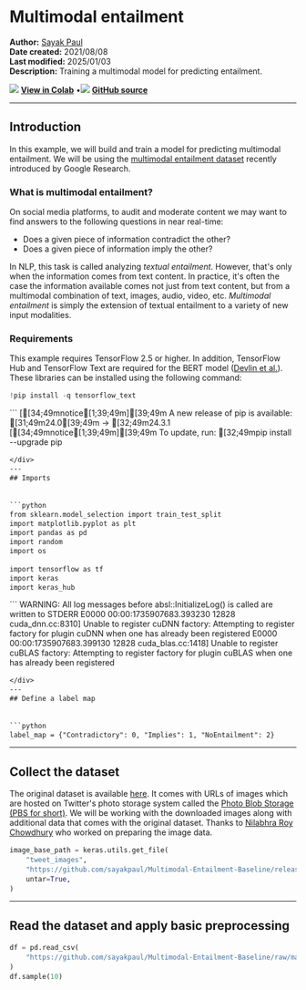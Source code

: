 # Multimodal entailment

**Author:** [Sayak Paul](https://twitter.com/RisingSayak)<br>
**Date created:** 2021/08/08<br>
**Last modified:** 2025/01/03<br>
**Description:** Training a multimodal model for predicting entailment.


<img class="k-inline-icon" src="https://colab.research.google.com/img/colab_favicon.ico"/> [**View in Colab**](https://colab.research.google.com/github/keras-team/keras-io/blob/master/examples/nlp/ipynb/multimodal_entailment.ipynb)  <span class="k-dot">•</span><img class="k-inline-icon" src="https://github.com/favicon.ico"/> [**GitHub source**](https://github.com/keras-team/keras-io/blob/master/examples/nlp/multimodal_entailment.py)



---
## Introduction

In this example, we will build and train a model for predicting multimodal entailment. We will be
using the
[multimodal entailment dataset](https://github.com/google-research-datasets/recognizing-multimodal-entailment)
recently introduced by Google Research.

### What is multimodal entailment?

On social media platforms, to audit and moderate content
we may want to find answers to the
following questions in near real-time:

* Does a given piece of information contradict the other?
* Does a given piece of information imply the other?

In NLP, this task is called analyzing _textual entailment_. However, that's only
when the information comes from text content.
In practice, it's often the case the information available comes not just
from text content, but from a multimodal combination of text, images, audio, video, etc.
_Multimodal entailment_ is simply the extension of textual entailment to a variety
of new input modalities.

### Requirements

This example requires TensorFlow 2.5 or higher. In addition, TensorFlow Hub and
TensorFlow Text are required for the BERT model
([Devlin et al.](https://arxiv.org/abs/1810.04805)). These libraries can be installed
using the following command:


```python
!pip install -q tensorflow_text
```

    
<div class="k-default-codeblock">
```
 [[34;49mnotice[1;39;49m][39;49m A new release of pip is available: [31;49m24.0[39;49m -> [32;49m24.3.1
 [[34;49mnotice[1;39;49m][39;49m To update, run: [32;49mpip install --upgrade pip

```
</div>
---
## Imports


```python
from sklearn.model_selection import train_test_split
import matplotlib.pyplot as plt
import pandas as pd
import random
import os

import tensorflow as tf
import keras
import keras_hub
```

<div class="k-default-codeblock">
```
WARNING: All log messages before absl::InitializeLog() is called are written to STDERR
E0000 00:00:1735907683.393230   12828 cuda_dnn.cc:8310] Unable to register cuDNN factory: Attempting to register factory for plugin cuDNN when one has already been registered
E0000 00:00:1735907683.399130   12828 cuda_blas.cc:1418] Unable to register cuBLAS factory: Attempting to register factory for plugin cuBLAS when one has already been registered

```
</div>
---
## Define a label map


```python
label_map = {"Contradictory": 0, "Implies": 1, "NoEntailment": 2}
```

---
## Collect the dataset

The original dataset is available
[here](https://github.com/google-research-datasets/recognizing-multimodal-entailment).
It comes with URLs of images which are hosted on Twitter's photo storage system called
the
[Photo Blob Storage (PBS for short)](https://blog.twitter.com/engineering/en_us/a/2012/blobstore-twitter-s-in-house-photo-storage-system).
We will be working with the downloaded images along with additional data that comes with
the original dataset. Thanks to
[Nilabhra Roy Chowdhury](https://de.linkedin.com/in/nilabhraroychowdhury) who worked on
preparing the image data.


```python
image_base_path = keras.utils.get_file(
    "tweet_images",
    "https://github.com/sayakpaul/Multimodal-Entailment-Baseline/releases/download/v1.0.0/tweet_images.tar.gz",
    untar=True,
)
```

---
## Read the dataset and apply basic preprocessing


```python
df = pd.read_csv(
    "https://github.com/sayakpaul/Multimodal-Entailment-Baseline/raw/main/csvs/tweets.csv"
)
df.sample(10)
```




<div>
<style scoped>
    .dataframe tbody tr th:only-of-type {
        vertical-align: middle;
    }

<div class="k-default-codeblock">
```
.dataframe tbody tr th {
    vertical-align: top;
}

.dataframe thead th {
    text-align: right;
}
```
</div>
</style>
<table border="1" class="dataframe">
  <thead>
    <tr style="text-align: right;">
      <th></th>
      <th>id_1</th>
      <th>text_1</th>
      <th>image_1</th>
      <th>id_2</th>
      <th>text_2</th>
      <th>image_2</th>
      <th>label</th>
    </tr>
  </thead>
  <tbody>
    <tr>
      <th>22</th>
      <td>1372954867178729473</td>
      <td>JK reports152 new positive cases, 125118 recov...</td>
      <td>http://pbs.twimg.com/media/Ew23LJ6U8AA1Een.jpg</td>
      <td>1376577693056069634</td>
      <td>JK reports 235 new positive cases, 126129 reco...</td>
      <td>http://pbs.twimg.com/media/ExqWHX2UUAUVIqD.jpg</td>
      <td>Contradictory</td>
    </tr>
    <tr>
      <th>104</th>
      <td>1341296172032548864</td>
      <td>US president donald trump issues executive ord...</td>
      <td>http://pbs.twimg.com/media/Ep09wrSXEAArQdp.jpg</td>
      <td>1365036686628048897</td>
      <td>president joe biden revokes trump's executive ...</td>
      <td>http://pbs.twimg.com/media/EvGVofdXMAAkK80.jpg</td>
      <td>Implies</td>
    </tr>
    <tr>
      <th>92</th>
      <td>1357584913449558016</td>
      <td>3 Day Temperature Forecast for Glasgow from 20...</td>
      <td>http://pbs.twimg.com/media/EtccSKvXAAICUee.png</td>
      <td>1358309729735499777</td>
      <td>3 Day Temperature Forecast for Glasgow from 20...</td>
      <td>http://pbs.twimg.com/media/EtmvgBLXEAELqon.png</td>
      <td>Contradictory</td>
    </tr>
    <tr>
      <th>670</th>
      <td>1356330489527853056</td>
      <td>#SPX500 SSI is at -1.76\n\nRisk Warning: Losse...</td>
      <td>http://pbs.twimg.com/media/EtKnZJoXUAARsQw.png</td>
      <td>1377161273830305800</td>
      <td>#USOil SSI is at -1.25\n\nRisk Warning: Losses...</td>
      <td>http://pbs.twimg.com/media/Exyo4X4VcAgVjQa.png</td>
      <td>NoEntailment</td>
    </tr>
    <tr>
      <th>1083</th>
      <td>1359121217173610504</td>
      <td>"ನಂದಾದೀಪ"\nLiving up to the legacy .\n\nWatch ...</td>
      <td>http://pbs.twimg.com/media/EtyRixhU0Ac7VD4.jpg</td>
      <td>1361662126675292160</td>
      <td>Sons of villains..\nStar directors..\nBrothers...</td>
      <td>http://pbs.twimg.com/media/EuWYfMaUYAk2ii0.jpg</td>
      <td>NoEntailment</td>
    </tr>
    <tr>
      <th>135</th>
      <td>1344231606035345408</td>
      <td>Becoming breezy mid-morning with winds out of ...</td>
      <td>http://pbs.twimg.com/media/EqergoGXMAMOC-m.jpg</td>
      <td>1370009652516241416</td>
      <td>Today will make 3 in a row 70° or higher and w...</td>
      <td>http://pbs.twimg.com/media/EwNAgsjWEAIbA3k.jpg</td>
      <td>NoEntailment</td>
    </tr>
    <tr>
      <th>1007</th>
      <td>1378336964731146247</td>
      <td>$HOT has bounced off the first support line. L...</td>
      <td>http://pbs.twimg.com/media/EyDVXuiWgAAyiV9.png</td>
      <td>1378695758455656452</td>
      <td>$HOT has just broken through resistance. 👀\n#H...</td>
      <td>http://pbs.twimg.com/media/EyIcXmSW8AIYr8c.png</td>
      <td>NoEntailment</td>
    </tr>
    <tr>
      <th>543</th>
      <td>1335155454985400320</td>
      <td>[NOMINATION WEEK DEADLINE COUNTDOWN, D-3]\n\nD...</td>
      <td>http://pbs.twimg.com/media/EodszoQUUAI42yW.jpg</td>
      <td>1335879723801407488</td>
      <td>[NOMINATION WEEK DEADLINE COUNTDOWN, D-1] \nDe...</td>
      <td>http://pbs.twimg.com/media/Eon-YvCVQAc4LHS.jpg</td>
      <td>NoEntailment</td>
    </tr>
    <tr>
      <th>39</th>
      <td>1358551424334893056</td>
      <td>Sun protection recommended from 8:20 am to 4:3...</td>
      <td>http://pbs.twimg.com/media/EtqLMAiVgAAF0Tw.png</td>
      <td>1363987146743238658</td>
      <td>Sun protection recommended from 8:30 am to 4:2...</td>
      <td>http://pbs.twimg.com/media/Eu3bENsUcAAVtML.png</td>
      <td>Contradictory</td>
    </tr>
    <tr>
      <th>1310</th>
      <td>1378514622542540800</td>
      <td>Friends, interested all go to have a look!\n@F...</td>
      <td>http://pbs.twimg.com/media/EyF3vjiXIAE1MH2.jpg</td>
      <td>1380603591589724168</td>
      <td>Friends! Anyone interested? Go and have a look...</td>
      <td>http://pbs.twimg.com/media/EyjjpodUYAIanwc.jpg</td>
      <td>Contradictory</td>
    </tr>
  </tbody>
</table>
</div>



The columns we are interested in are the following:

* `text_1`
* `image_1`
* `text_2`
* `image_2`
* `label`

The entailment task is formulated as the following:

***Given the pairs of (`text_1`, `image_1`) and (`text_2`, `image_2`) do they entail (or
not entail or contradict) each other?***

We have the images already downloaded. `image_1` is downloaded as `id1` as its filename
and `image2` is downloaded as `id2` as its filename. In the next step, we will add two
more columns to `df` - filepaths of `image_1`s and `image_2`s.


```python
images_one_paths = []
images_two_paths = []

for idx in range(len(df)):
    current_row = df.iloc[idx]
    id_1 = current_row["id_1"]
    id_2 = current_row["id_2"]
    extentsion_one = current_row["image_1"].split(".")[-1]
    extentsion_two = current_row["image_2"].split(".")[-1]

    image_one_path = os.path.join(image_base_path, str(id_1) + f".{extentsion_one}")
    image_two_path = os.path.join(image_base_path, str(id_2) + f".{extentsion_two}")

    images_one_paths.append(image_one_path)
    images_two_paths.append(image_two_path)

df["image_1_path"] = images_one_paths
df["image_2_path"] = images_two_paths

# Create another column containing the integer ids of
# the string labels.
df["label_idx"] = df["label"].apply(lambda x: label_map[x])
```

---
## Dataset visualization


```python

def visualize(idx):
    current_row = df.iloc[idx]
    image_1 = plt.imread(current_row["image_1_path"])
    image_2 = plt.imread(current_row["image_2_path"])
    text_1 = current_row["text_1"]
    text_2 = current_row["text_2"]
    label = current_row["label"]

    plt.subplot(1, 2, 1)
    plt.imshow(image_1)
    plt.axis("off")
    plt.title("Image One")
    plt.subplot(1, 2, 2)
    plt.imshow(image_1)
    plt.axis("off")
    plt.title("Image Two")
    plt.show()

    print(f"Text one: {text_1}")
    print(f"Text two: {text_2}")
    print(f"Label: {label}")


random_idx = random.choice(range(len(df)))
visualize(random_idx)

random_idx = random.choice(range(len(df)))
visualize(random_idx)
```


    
![png](/img/examples/nlp/multimodal_entailment/multimodal_entailment_14_0.png)
    


<div class="k-default-codeblock">
```
Text one: Learn to play Piano this lockdown
#music #musiclessons #lockdown #lockdownlearning #lockdown2021 #onlinelearning #onlinelessons #musiconline #keeplearning #motivation #pianolessons #learnpiano #piano https://t.co/PMuMBWFlzn
Text two: Learn to play Piano this lockdown
#music #musiclessons #lockdown #lockdownlearning #lockdown2021 #onlinelearning #onlinelessons #musiconline #keeplearning #motivation #pianolessons #learnpiano #piano https://t.co/9tfaWn8Uzc
Label: Implies

```
</div>
    
![png](/img/examples/nlp/multimodal_entailment/multimodal_entailment_14_2.png)
    


<div class="k-default-codeblock">
```
Text one: The delicious new Shake Me! Vegan Peanut Butter* is now available for pre-order. The world’s est Complete Meal Replacement. https://t.co/TsgFDgIRP2 #vegan #kosher #globalhealth #penutbutter #plantbasednutrition https://t.co/yG3pOj0CI0
Text two: The delicious new Shake Me! Vegan Peanut Butter is now available! https://t.co/TsgFDgrgXu #nutrition #vegan #kosher #globalhealth #penutbutter #vivri https://t.co/T9cRZZJMXy
Label: NoEntailment

```
</div>
---
## Train/test split

The dataset suffers from
[class imbalance problem](https://developers.google.com/machine-learning/glossary#class-imbalanced-dataset).
We can confirm that in the following cell.


```python
df["label"].value_counts()
```




<div class="k-default-codeblock">
```
label
NoEntailment     1182
Implies           109
Contradictory     109
Name: count, dtype: int64

```
</div>
To account for that we will go for a stratified split.


```python
# 10% for test
train_df, test_df = train_test_split(
    df, test_size=0.1, stratify=df["label"].values, random_state=42
)
# 5% for validation
train_df, val_df = train_test_split(
    train_df, test_size=0.05, stratify=train_df["label"].values, random_state=42
)

print(f"Total training examples: {len(train_df)}")
print(f"Total validation examples: {len(val_df)}")
print(f"Total test examples: {len(test_df)}")
```

<div class="k-default-codeblock">
```
Total training examples: 1197
Total validation examples: 63
Total test examples: 140

```
</div>
---
## Data input pipeline

Keras Hub provides
[variety of BERT family of models](https://keras.io/keras_hub/presets/).
Each of those models comes with a
corresponding preprocessing layer. You can learn more about these models and their
preprocessing layers from
[this resource](https://www.kaggle.com/models/keras/bert/keras/bert_base_en_uncased/2).

To keep the runtime of this example relatively short, we will use a base_unacased variant of
the original BERT model.

text preprocessing using KerasHub


```python
text_preprocessor = keras_hub.models.BertTextClassifierPreprocessor.from_preset(
    "bert_base_en_uncased",
    sequence_length=128,
)
```

<div class="k-default-codeblock">
```
W0000 00:00:1735907697.293486   12828 gpu_device.cc:2344] Cannot dlopen some GPU libraries. Please make sure the missing libraries mentioned above are installed properly if you would like to use GPU. Follow the guide at https://www.tensorflow.org/install/gpu for how to download and setup the required libraries for your platform.
Skipping registering GPU devices...

```
</div>
### Run the preprocessor on a sample input


```python
idx = random.choice(range(len(train_df)))
row = train_df.iloc[idx]
sample_text_1, sample_text_2 = row["text_1"], row["text_2"]
print(f"Text 1: {sample_text_1}")
print(f"Text 2: {sample_text_2}")

test_text = [sample_text_1, sample_text_2]
text_preprocessed = text_preprocessor(test_text)

print("Keys           : ", list(text_preprocessed.keys()))
print("Shape Token Ids : ", text_preprocessed["token_ids"].shape)
print("Token Ids       : ", text_preprocessed["token_ids"][0, :16])
print(" Shape Padding Mask     : ", text_preprocessed["padding_mask"].shape)
print("Padding Mask     : ", text_preprocessed["padding_mask"][0, :16])
print("Shape Segment Ids : ", text_preprocessed["segment_ids"].shape)
print("Segment Ids       : ", text_preprocessed["segment_ids"][0, :16])

```

<div class="k-default-codeblock">
```
Text 1: Sign up for one of our 5 or 6 day courses, like #FOR500, #FOR572 or #FOR585, and choose from an iPad mini, a Galaxy Tab S5e, or take $300 off.
```
</div>
    
<div class="k-default-codeblock">
```
https://t.co/knpN3xIwoI
Note: Valid in US only https://t.co/5kIt74v5FB
Text 2: Hurry - offer ends tomorrow! Sign up for one of our 5 or 6 day courses, like #FOR500, #FOR572 or #FOR585, and choose from an iPad mini, a Galaxy Tab S5e, or take $300 off.
```
</div>
    
<div class="k-default-codeblock">
```
https://t.co/knpN3xIwoI
Note: Valid in US only https://t.co/9IyveqSd68
Keys           :  ['token_ids', 'padding_mask', 'segment_ids']
Shape Token Ids :  (2, 128)
Token Ids       :  tf.Tensor(
[ 101 3696 2039 2005 2028 1997 2256 1019 2030 1020 2154 5352 1010 2066
 1001 2005], shape=(16,), dtype=int32)
 Shape Padding Mask     :  (2, 128)
Padding Mask     :  tf.Tensor(
[ True  True  True  True  True  True  True  True  True  True  True  True
  True  True  True  True], shape=(16,), dtype=bool)
Shape Segment Ids :  (2, 128)
Segment Ids       :  tf.Tensor([0 0 0 0 0 0 0 0 0 0 0 0 0 0 0 0], shape=(16,), dtype=int32)

```
</div>
We will now create `tf.data.Dataset` objects from the dataframes.

Note that the text inputs will be preprocessed as a part of the data input pipeline. But
the preprocessing modules can also be a part of their corresponding BERT models. This
helps reduce the training/serving skew and lets our models operate with raw text inputs.
Follow [this tutorial](https://www.tensorflow.org/text/tutorials/classify_text_with_bert)
to learn more about how to incorporate the preprocessing modules directly inside the
models.


```python

def dataframe_to_dataset(dataframe):
    columns = ["image_1_path", "image_2_path", "text_1", "text_2", "label_idx"]
    dataframe = dataframe[columns].copy()
    labels = dataframe.pop("label_idx")
    ds = tf.data.Dataset.from_tensor_slices((dict(dataframe), labels))
    ds = ds.shuffle(buffer_size=len(dataframe))
    return ds

```

### Preprocessing utilities


```python
resize = (128, 128)
bert_input_features = ["padding_mask", "segment_ids", "token_ids"]


def preprocess_image(image_path):
    extension = tf.strings.split(image_path)[-1]

    image = tf.io.read_file(image_path)
    if extension == b"jpg":
        image = tf.image.decode_jpeg(image, 3)
    else:
        image = tf.image.decode_png(image, 3)
    image = keras.ops.image.resize(image, resize)
    return image


def preprocess_text(text_1, text_2):
    text_1 = keras.ops.convert_to_tensor([text_1])
    text_2 = keras.ops.convert_to_tensor([text_2])
    output = text_preprocessor((text_1, text_2))
    output = {
        feature: keras.ops.reshape(output[feature], [-1])
        for feature in bert_input_features
    }
    return output


def preprocess_text_and_image(sample):
    image_1 = preprocess_image(sample["image_1_path"])
    image_2 = preprocess_image(sample["image_2_path"])
    text = preprocess_text(sample["text_1"], sample["text_2"])
    return {
        "image_1": image_1,
        "image_2": image_2,
        "padding_mask": text["padding_mask"],
        "segment_ids": text["segment_ids"],
        "token_ids": text["token_ids"],
    }

```

### Create the final datasets


```python
batch_size = 32
auto = tf.data.AUTOTUNE


def prepare_dataset(dataframe, training=True):
    ds = dataframe_to_dataset(dataframe)
    if training:
        ds = ds.shuffle(len(train_df))
    ds = ds.map(lambda x, y: (preprocess_text_and_image(x), y)).cache()
    ds = ds.batch(batch_size).prefetch(auto)
    return ds


train_ds = prepare_dataset(train_df)
validation_ds = prepare_dataset(val_df, False)
test_ds = prepare_dataset(test_df, False)

```

---
## Model building utilities

Our final model will accept two images along with their text counterparts. While the
images will be directly fed to the model the text inputs will first be preprocessed and
then will make it into the model. Below is a visual illustration of this approach:

![](https://github.com/sayakpaul/Multimodal-Entailment-Baseline/raw/main/figures/brief_architecture.png)

The model consists of the following elements:

* A standalone encoder for the images. We will use a
[ResNet50V2](https://arxiv.org/abs/1603.05027) pre-trained on the ImageNet-1k dataset for
this.
* A standalone encoder for the images. A pre-trained BERT will be used for this.

After extracting the individual embeddings, they will be projected in an identical space.
Finally, their projections will be concatenated and be fed to the final classification
layer.

This is a multi-class classification problem involving the following classes:

* NoEntailment
* Implies
* Contradictory

`project_embeddings()`, `create_vision_encoder()`, and `create_text_encoder()` utilities
are referred from [this example](https://keras.io/examples/nlp/nl_image_search/).

Projection utilities


```python

def project_embeddings(
    embeddings, num_projection_layers, projection_dims, dropout_rate
):
    projected_embeddings = keras.layers.Dense(units=projection_dims)(embeddings)
    for _ in range(num_projection_layers):
        x = keras.ops.nn.gelu(projected_embeddings)
        x = keras.layers.Dense(projection_dims)(x)
        x = keras.layers.Dropout(dropout_rate)(x)
        x = keras.layers.Add()([projected_embeddings, x])
        projected_embeddings = keras.layers.LayerNormalization()(x)
    return projected_embeddings

```

Vision encoder utilities


```python

def create_vision_encoder(
    num_projection_layers, projection_dims, dropout_rate, trainable=False
):
    # Load the pre-trained ResNet50V2 model to be used as the base encoder.
    resnet_v2 = keras.applications.ResNet50V2(
        include_top=False, weights="imagenet", pooling="avg"
    )
    # Set the trainability of the base encoder.
    for layer in resnet_v2.layers:
        layer.trainable = trainable

    # Receive the images as inputs.
    image_1 = keras.Input(shape=(128, 128, 3), name="image_1")
    image_2 = keras.Input(shape=(128, 128, 3), name="image_2")

    # Preprocess the input image.
    preprocessed_1 = keras.applications.resnet_v2.preprocess_input(image_1)
    preprocessed_2 = keras.applications.resnet_v2.preprocess_input(image_2)

    # Generate the embeddings for the images using the resnet_v2 model
    # concatenate them.
    embeddings_1 = resnet_v2(preprocessed_1)
    embeddings_2 = resnet_v2(preprocessed_2)
    embeddings = keras.layers.Concatenate()([embeddings_1, embeddings_2])

    # Project the embeddings produced by the model.
    outputs = project_embeddings(
        embeddings, num_projection_layers, projection_dims, dropout_rate
    )
    # Create the vision encoder model.
    return keras.Model([image_1, image_2], outputs, name="vision_encoder")

```

Text encoder utilities


```python

def create_text_encoder(
    num_projection_layers, projection_dims, dropout_rate, trainable=False
):
    # Load the pre-trained BERT BackBone using KerasHub.
    bert = keras_hub.models.BertBackbone.from_preset(
        "bert_base_en_uncased", num_classes=3
    )

    # Set the trainability of the base encoder.
    bert.trainable = trainable

    # Receive the text as inputs.
    bert_input_features = ["padding_mask", "segment_ids", "token_ids"]
    inputs = {
        feature: keras.Input(shape=(128,), dtype=tf.int32, name=feature)
        for feature in bert_input_features
    }

    # Generate embeddings for the preprocessed text using the BERT model.
    embeddings = bert(inputs)["pooled_output"]

    # Project the embeddings produced by the model.
    outputs = project_embeddings(
        embeddings, num_projection_layers, projection_dims, dropout_rate
    )
    # Create the text encoder model.
    return keras.Model(inputs, outputs, name="text_encoder")

```

Multimodal model utilities


```python

def create_multimodal_model(
    num_projection_layers=1,
    projection_dims=256,
    dropout_rate=0.1,
    vision_trainable=False,
    text_trainable=False,
):
    # Receive the images as inputs.
    image_1 = keras.Input(shape=(128, 128, 3), name="image_1")
    image_2 = keras.Input(shape=(128, 128, 3), name="image_2")

    # Receive the text as inputs.
    bert_input_features = ["padding_mask", "segment_ids", "token_ids"]
    text_inputs = {
        feature: keras.Input(shape=(128,), dtype=tf.int32, name=feature)
        for feature in bert_input_features
    }
    text_inputs = list(text_inputs.values())
    # Create the encoders.
    vision_encoder = create_vision_encoder(
        num_projection_layers, projection_dims, dropout_rate, vision_trainable
    )
    text_encoder = create_text_encoder(
        num_projection_layers, projection_dims, dropout_rate, text_trainable
    )

    # Fetch the embedding projections.
    vision_projections = vision_encoder([image_1, image_2])
    text_projections = text_encoder(text_inputs)

    # Concatenate the projections and pass through the classification layer.
    concatenated = keras.layers.Concatenate()([vision_projections, text_projections])
    outputs = keras.layers.Dense(3, activation="softmax")(concatenated)
    return keras.Model([image_1, image_2, *text_inputs], outputs)


multimodal_model = create_multimodal_model()
keras.utils.plot_model(multimodal_model, show_shapes=True)
```




    
![png](/img/examples/nlp/multimodal_entailment/multimodal_entailment_38_0.png)
    



You can inspect the structure of the individual encoders as well by setting the
`expand_nested` argument of `plot_model()` to `True`. You are encouraged
to play with the different hyperparameters involved in building this model and
observe how the final performance is affected.

---
## Compile and train the model


```python
multimodal_model.compile(
    optimizer="adam", loss="sparse_categorical_crossentropy", metrics=["accuracy"]
)

history = multimodal_model.fit(train_ds, validation_data=validation_ds, epochs=1)
```

<div class="k-default-codeblock">
```
/home/humbulani/jax/env/lib/python3.11/site-packages/keras/src/models/functional.py:238: UserWarning: The structure of `inputs` doesn't match the expected structure.
Expected: {'padding_mask': 'padding_mask', 'segment_ids': 'segment_ids', 'token_ids': 'token_ids'}
Received: inputs=['Tensor(shape=(None, None))', 'Tensor(shape=(None, None))', 'Tensor(shape=(None, None))']
  warnings.warn(msg)

```
</div>
    
  1/38 [37m━━━━━━━━━━━━━━━━━━━━  42:56 70s/step - accuracy: 0.2500 - loss: 1.6472

<div class="k-default-codeblock">
```

```
</div>
  2/38 ━[37m━━━━━━━━━━━━━━━━━━━  13:24 22s/step - accuracy: 0.3906 - loss: 2.0702

<div class="k-default-codeblock">
```

```
</div>
  3/38 ━[37m━━━━━━━━━━━━━━━━━━━  13:20 23s/step - accuracy: 0.4757 - loss: 2.2410

<div class="k-default-codeblock">
```

```
</div>
  4/38 ━━[37m━━━━━━━━━━━━━━━━━━  12:59 23s/step - accuracy: 0.5326 - loss: 2.2835

<div class="k-default-codeblock">
```

```
</div>
  5/38 ━━[37m━━━━━━━━━━━━━━━━━━  12:27 23s/step - accuracy: 0.5710 - loss: 2.2807

<div class="k-default-codeblock">
```

```
</div>
  6/38 ━━━[37m━━━━━━━━━━━━━━━━━  12:06 23s/step - accuracy: 0.6017 - loss: 2.2483

<div class="k-default-codeblock">
```

```
</div>
  7/38 ━━━[37m━━━━━━━━━━━━━━━━━  11:42 23s/step - accuracy: 0.6216 - loss: 2.2529

<div class="k-default-codeblock">
```

```
</div>
  8/38 ━━━━[37m━━━━━━━━━━━━━━━━  11:16 23s/step - accuracy: 0.6313 - loss: 2.2501

<div class="k-default-codeblock">
```

```
</div>
  9/38 ━━━━[37m━━━━━━━━━━━━━━━━  10:53 23s/step - accuracy: 0.6407 - loss: 2.2301

<div class="k-default-codeblock">
```

```
</div>
 10/38 ━━━━━[37m━━━━━━━━━━━━━━━  10:31 23s/step - accuracy: 0.6491 - loss: 2.2041

<div class="k-default-codeblock">
```

```
</div>
 11/38 ━━━━━[37m━━━━━━━━━━━━━━━  10:08 23s/step - accuracy: 0.6572 - loss: 2.1754

<div class="k-default-codeblock">
```

```
</div>
 12/38 ━━━━━━[37m━━━━━━━━━━━━━━  9:46 23s/step - accuracy: 0.6650 - loss: 2.1464 

<div class="k-default-codeblock">
```

```
</div>
 13/38 ━━━━━━[37m━━━━━━━━━━━━━━  9:23 23s/step - accuracy: 0.6724 - loss: 2.1149

<div class="k-default-codeblock">
```

```
</div>
 14/38 ━━━━━━━[37m━━━━━━━━━━━━━  8:59 22s/step - accuracy: 0.6791 - loss: 2.0861

<div class="k-default-codeblock">
```

```
</div>
 15/38 ━━━━━━━[37m━━━━━━━━━━━━━  8:37 23s/step - accuracy: 0.6853 - loss: 2.0569

<div class="k-default-codeblock">
```

```
</div>
 16/38 ━━━━━━━━[37m━━━━━━━━━━━━  8:14 22s/step - accuracy: 0.6910 - loss: 2.0276

<div class="k-default-codeblock">
```

```
</div>
 17/38 ━━━━━━━━[37m━━━━━━━━━━━━  7:52 23s/step - accuracy: 0.6966 - loss: 1.9968

<div class="k-default-codeblock">
```

```
</div>
 18/38 ━━━━━━━━━[37m━━━━━━━━━━━  7:29 22s/step - accuracy: 0.7019 - loss: 1.9657

<div class="k-default-codeblock">
```

```
</div>
 19/38 ━━━━━━━━━━[37m━━━━━━━━━━  7:08 23s/step - accuracy: 0.7068 - loss: 1.9354

<div class="k-default-codeblock">
```

```
</div>
 20/38 ━━━━━━━━━━[37m━━━━━━━━━━  6:45 23s/step - accuracy: 0.7113 - loss: 1.9068

<div class="k-default-codeblock">
```

```
</div>
 21/38 ━━━━━━━━━━━[37m━━━━━━━━━  6:22 23s/step - accuracy: 0.7149 - loss: 1.8800

<div class="k-default-codeblock">
```

```
</div>
 22/38 ━━━━━━━━━━━[37m━━━━━━━━━  6:00 23s/step - accuracy: 0.7182 - loss: 1.8538

<div class="k-default-codeblock">
```

```
</div>
 23/38 ━━━━━━━━━━━━[37m━━━━━━━━  5:37 22s/step - accuracy: 0.7213 - loss: 1.8284

<div class="k-default-codeblock">
```

```
</div>
 24/38 ━━━━━━━━━━━━[37m━━━━━━━━  5:14 22s/step - accuracy: 0.7239 - loss: 1.8047

<div class="k-default-codeblock">
```

```
</div>
 25/38 ━━━━━━━━━━━━━[37m━━━━━━━  4:52 22s/step - accuracy: 0.7266 - loss: 1.7814

<div class="k-default-codeblock">
```

```
</div>
 26/38 ━━━━━━━━━━━━━[37m━━━━━━━  4:29 22s/step - accuracy: 0.7292 - loss: 1.7587

<div class="k-default-codeblock">
```

```
</div>
 27/38 ━━━━━━━━━━━━━━[37m━━━━━━  4:07 22s/step - accuracy: 0.7318 - loss: 1.7363

<div class="k-default-codeblock">
```

```
</div>
 28/38 ━━━━━━━━━━━━━━[37m━━━━━━  3:45 23s/step - accuracy: 0.7343 - loss: 1.7149

<div class="k-default-codeblock">
```

```
</div>
 29/38 ━━━━━━━━━━━━━━━[37m━━━━━  3:22 23s/step - accuracy: 0.7367 - loss: 1.6941

<div class="k-default-codeblock">
```

```
</div>
 30/38 ━━━━━━━━━━━━━━━[37m━━━━━  3:00 23s/step - accuracy: 0.7391 - loss: 1.6741

<div class="k-default-codeblock">
```

```
</div>
 31/38 ━━━━━━━━━━━━━━━━[37m━━━━  2:37 23s/step - accuracy: 0.7413 - loss: 1.6548

<div class="k-default-codeblock">
```

```
</div>
 32/38 ━━━━━━━━━━━━━━━━[37m━━━━  2:15 23s/step - accuracy: 0.7434 - loss: 1.6366

<div class="k-default-codeblock">
```

```
</div>
 33/38 ━━━━━━━━━━━━━━━━━[37m━━━  1:52 23s/step - accuracy: 0.7454 - loss: 1.6191

<div class="k-default-codeblock">
```

```
</div>
 34/38 ━━━━━━━━━━━━━━━━━[37m━━━  1:29 22s/step - accuracy: 0.7474 - loss: 1.6019

<div class="k-default-codeblock">
```

```
</div>
 35/38 ━━━━━━━━━━━━━━━━━━[37m━━  1:07 23s/step - accuracy: 0.7495 - loss: 1.5849

<div class="k-default-codeblock">
```

```
</div>
 36/38 ━━━━━━━━━━━━━━━━━━[37m━━  44s 22s/step - accuracy: 0.7514 - loss: 1.5685 

<div class="k-default-codeblock">
```

```
</div>
 37/38 ━━━━━━━━━━━━━━━━━━━[37m━  22s 22s/step - accuracy: 0.7532 - loss: 1.5531

<div class="k-default-codeblock">
```

```
</div>
 38/38 ━━━━━━━━━━━━━━━━━━━━ 0s 22s/step - accuracy: 0.7550 - loss: 1.5384 

<div class="k-default-codeblock">
```

```
</div>
 38/38 ━━━━━━━━━━━━━━━━━━━━ 943s 24s/step - accuracy: 0.7566 - loss: 1.5244 - val_accuracy: 0.8413 - val_loss: 0.6571


---
## Evaluate the model


```python
_, acc = multimodal_model.evaluate(test_ds)
print(f"Accuracy on the test set: {round(acc * 100, 2)}%.")
```

    
 1/5 ━━━━[37m━━━━━━━━━━━━━━━━  1:28 22s/step - accuracy: 0.8438 - loss: 0.5892

<div class="k-default-codeblock">
```

```
</div>
 2/5 ━━━━━━━━[37m━━━━━━━━━━━━  1:05 22s/step - accuracy: 0.8672 - loss: 0.4839

<div class="k-default-codeblock">
```

```
</div>
 3/5 ━━━━━━━━━━━━[37m━━━━━━━━  43s 22s/step - accuracy: 0.8767 - loss: 0.4635 

<div class="k-default-codeblock">
```

```
</div>
 4/5 ━━━━━━━━━━━━━━━━[37m━━━━  21s 22s/step - accuracy: 0.8802 - loss: 0.4634

<div class="k-default-codeblock">
```

```
</div>
 5/5 ━━━━━━━━━━━━━━━━━━━━ 0s 18s/step - accuracy: 0.8799 - loss: 0.4729 

<div class="k-default-codeblock">
```

```
</div>
 5/5 ━━━━━━━━━━━━━━━━━━━━ 94s 18s/step - accuracy: 0.8797 - loss: 0.4792


<div class="k-default-codeblock">
```
Accuracy on the test set: 87.86%.

```
</div>
---
## Additional notes regarding training

**Incorporating regularization**:

The training logs suggest that the model is starting to overfit and may have benefitted
from regularization. Dropout ([Srivastava et al.](https://jmlr.org/papers/v15/srivastava14a.html))
is a simple yet powerful regularization technique that we can use in our model.
But how should we apply it here?

We could always introduce Dropout (`keras.layers.Dropout`) in between different layers of the model.
But here is another recipe. Our model expects inputs from two different data modalities.
What if either of the modalities is not present during inference? To account for this,
we can introduce Dropout to the individual projections just before they get concatenated:

```python
vision_projections = keras.layers.Dropout(rate)(vision_projections)
text_projections = keras.layers.Dropout(rate)(text_projections)
concatenated = keras.layers.Concatenate()([vision_projections, text_projections])
```

**Attending to what matters**:

Do all parts of the images correspond equally to their textual counterparts? It's likely
not the case. To make our model only focus on the most important bits of the images that relate
well to their corresponding textual parts we can use "cross-attention":

```python
# Embeddings.
vision_projections = vision_encoder([image_1, image_2])
text_projections = text_encoder(text_inputs)

# Cross-attention (Luong-style).
query_value_attention_seq = keras.layers.Attention(use_scale=True, dropout=0.2)(
    [vision_projections, text_projections]
)
# Concatenate.
concatenated = keras.layers.Concatenate()([vision_projections, text_projections])
contextual = keras.layers.Concatenate()([concatenated, query_value_attention_seq])
```

To see this in action, refer to
[this notebook](https://github.com/sayakpaul/Multimodal-Entailment-Baseline/blob/main/multimodal_entailment_attn.ipynb).

**Handling class imbalance**:

The dataset suffers from class imbalance. Investigating the confusion matrix of the
above model reveals that it performs poorly on the minority classes. If we had used a
weighted loss then the training would have been more guided. You can check out
[this notebook](https://github.com/sayakpaul/Multimodal-Entailment-Baseline/blob/main/multimodal_entailment.ipynb)
that takes class-imbalance into account during model training.

**Using only text inputs**:

Also, what if we had only incorporated text inputs for the entailment task? Because of
the nature of the text inputs encountered on social media platforms, text inputs alone
would have hurt the final performance. Under a similar training setup, by only using
text inputs we get to 67.14% top-1 accuracy on the same test set. Refer to
[this notebook](https://github.com/sayakpaul/Multimodal-Entailment-Baseline/blob/main/text_entailment.ipynb)
for details.

Finally, here is a table comparing different approaches taken for the entailment task:

| Type  | Standard<br>Cross-entropy     | Loss-weighted<br>Cross-entropy    | Focal Loss    |
|:---:  |:---:  |:---:    |:---:    |
| Multimodal    | 77.86%    | 67.86%    | 86.43%    |
| Only text     | 67.14%    | 11.43%    | 37.86%    |

You can check out [this repository](https://git.io/JR0HU) to learn more about how the
experiments were conducted to obtain these numbers.

---
## Final remarks

* The architecture we used in this example is too large for the number of data points
available for training. It's going to benefit from more data.
* We used a smaller variant of the original BERT model. Chances are high that with a
larger variant, this performance will be improved. TensorFlow Hub
[provides](https://www.tensorflow.org/text/tutorials/bert_glue#loading_models_from_tensorflow_hub)
a number of different BERT models that you can experiment with.
* We kept the pre-trained models frozen. Fine-tuning them on the multimodal entailment
task would could resulted in better performance.
* We built a simple baseline model for the multimodal entailment task. There are various
approaches that have been proposed to tackle the entailment problem.
[This presentation deck](https://docs.google.com/presentation/d/1mAB31BCmqzfedreNZYn4hsKPFmgHA9Kxz219DzyRY3c/edit?usp=sharing)
from the
[Recognizing Multimodal Entailment](https://multimodal-entailment.github.io/)
tutorial provides a comprehensive overview.

You can use the trained model hosted on [Hugging Face Hub](https://huggingface.co/keras-io/multimodal-entailment)
and try the demo on [Hugging Face Spaces](https://huggingface.co/spaces/keras-io/multimodal_entailment)
